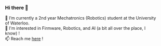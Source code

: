 ### Hi there 👋

<!--
**ethancpwoo/ethancpwoo** is a ✨ _special_ ✨ repository because its `README.md` (this file) appears on your GitHub profile.

Here are some ideas to get you started:

- 🔭 I’m currently working on a 

- 👯 I’m looking to collaborate on ...

- 💬 Ask me about ...

- 😄 Pronouns: ...
- ⚡ Fun fact: ...
-->
🌱 I’m currently a 2nd year Mechatronics (Robotics) student at the University of Waterloo.\
🤔 I'm interested in Firmware, Robotics, and AI (a bit all over the place, I know) !\
📫 Reach me [here](https://www.linkedin.com/in/ethancpwoo/) !
